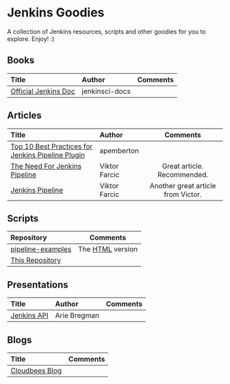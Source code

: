 # Jenkins Goodies

A collection of Jenkins resources, scripts and other goodies for you to explore. Enjoy! :)

## Books

Title | Author | Comments
:------ |:------|:------:
[Official Jenkins Doc](https://jenkins.io/user-handbook.pdf) | jenkinsci-docs |  |


## Articles

Title | Author | Comments
:------ |:------|:------:
[Top 10 Best Practices for Jenkins Pipeline Plugin](https://www.cloudbees.com/blog/top-10-best-practices-jenkins-pipeline-plugin) | apemberton |  |
[The Need For Jenkins Pipeline](https://www.cloudbees.com/blog/need-jenkins-pipeline) | Viktor Farcic | Great article. Recommended.
[Jenkins Pipeline](https://www.cloudbees.com/blog/jenkins-pipeline) | Viktor Farcic | Another great article from Victor.

## Scripts

Repository | Comments
:------ |:------:
[pipeline-examples](https://github.com/jenkinsci/pipeline-examples) | The [HTML](https://jenkins.io/doc/pipeline/examples) version |
[This Repository](https://github.com/bregman-arie/jenkins-goodies/tree/master/scripts) | |

## Presentations

Title | Author | Comments
:------ |:------|:------:
[Jenkins API](https://www.slideshare.net/ArieBregman/jenkins-api) | Arie Bregman |  |


## Blogs

Title | Comments
:------ |:------:
[Cloudbees Blog](https://www.cloudbees.com/blog) | |
